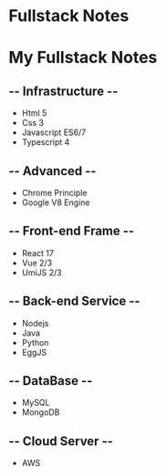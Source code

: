 # Fullstack Notes

# My Fullstack Notes

## -- Infrastructure --

- Html 5  
- Css 3  
- Javascript ES6/7  
- Typescript 4  

## -- Advanced --

- Chrome Principle
- Google V8 Engine

## -- Front-end Frame --

- React 17  
- Vue 2/3  
- UmiJS 2/3  

## -- Back-end Service --

- Nodejs  
- Java  
- Python  
- EggJS  

## -- DataBase --

- MySQL
- MongoDB

## -- Cloud Server --

- AWS



